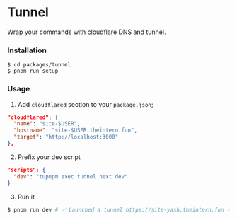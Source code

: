 # Tunnel

Wrap your commands with cloudflare DNS and tunnel.

### Installation

```
$ cd packages/tunnel
$ pnpm run setup
```

### Usage

1. Add `cloudflared` section to your `package.json`;

```json
"cloudflared": {
  "name": "site-$USER",
  "hostname": "site-$USER.theintern.fun",
  "target": "http://localhost:3000"
},
```

2. Prefix your dev script

```json
"scripts": {
  "dev": "tupnpm exec tunnel next dev"
}
```

3. Run it

```sh
$ pnpm run dev # ✅ Launched a tunnel https://site-yash.theintern.fun -> http://localhost:3000
```
